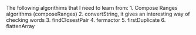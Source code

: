<div>
    The following algorithims that I need to learn from:
    1. Compose Ranges algorithms (composeRanges)
    2. convertString, it gives an interesting way of checking 
    words
    3. findClosestPair
    4. fermactor
    5. firstDuplicate
    6. flattenArray
</div>